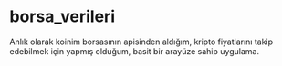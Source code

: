 # borsa_verileri

Anlık olarak koinim borsasının apisinden aldığım, kripto fiyatlarını takip edebilmek için yapmış olduğum, basit bir arayüze sahip uygulama.
